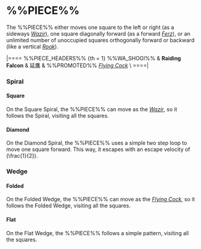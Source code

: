 # %%PIECE%%

The %%PIECE%% either moves one square to the left or right
(as a sideways [*Wazir*](wazir.html)), one square diagonally
forward (as a forward [*Ferz*](ferz.html)), or an unlimited
number of unoccupied squares orthogonally forward or backward
(like a vertical [*Rook*](rook.html)).

|====
%%PIECE_HEADERS%%
  {th = 1}  %%WA_SHOGI%%
&           **Raiding Falcon** & &#x5EF6;&#x9DF9;
&           %%PROMOTED%% [*Flying Cock*](flying_cock.html) \\
====|

### Spiral

#### Square

On the Square Spiral, the %%PIECE%% can move as the [*Wazir*](wazir.html),
so it follows the Spiral, visiting all the squares.

#### Diamond

On the Diamond Spiral, the %%PIECE%% uses a simple two step loop
to move one square forward. This way, it escapes with an escape
velocity of \(\frac{1}{2}\).

### Wedge

#### Folded

On the Folded Wedge, the %%PIECE%% can move as the
[*Flying Cock*](flying_cock.html),
so it follows the Folded Wedge, visiting all the squares.

#### Flat

On the Flat Wedge, the %%PIECE%% follows a simple pattern,
visiting all the squares.
